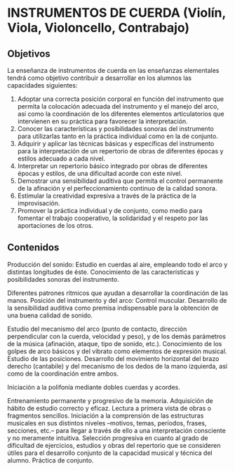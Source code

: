 # **INSTRUMENTOS DE CUERDA (Violín, Viola, Violoncello, Contrabajo)** 

## **Objetivos** 

La enseñanza de instrumentos de cuerda en las enseñanzas elementales tendrá como objetivo contribuir a desarrollar en los alumnos las capacidades siguientes: 

1) Adoptar una correcta posición corporal en función del instrumento que permita la colocación adecuada del instrumento y el manejo del arco, así como la coordinación de los diferentes elementos articulatorios que intervienen en su práctica para favorecer la interpretación.  
2) Conocer las características y posibilidades sonoras del instrumento para utilizarlas tanto en la práctica individual como en la de conjunto.   
3) Adquirir y aplicar las técnicas básicas y específicas del instrumento para la interpretación de un repertorio de obras de diferentes épocas y estilos adecuado a cada nivel.  
4) Interpretar un repertorio básico integrado por obras de diferentes épocas y estilos, de una dificultad acorde con este nivel.  
5) Demostrar una sensibilidad auditiva que permita el control permanente de la afinación y el perfeccionamiento continuo de la calidad sonora.   
6) Estimular la creatividad expresiva a través de la práctica de la improvisación.  
7) Promover la práctica individual y de conjunto, como medio para fomentar el trabajo cooperativo, la solidaridad y el respeto por las aportaciones de los otros.

## **Contenidos** 

Producción del sonido: Estudio en cuerdas al aire, empleando todo el arco y distintas longitudes de éste. Conocimiento de las características y posibilidades sonoras del instrumento.

Diferentes patrones rítmicos que ayudan a desarrollar la coordinación de las manos. Posición del instrumento y del arco: Control muscular. Desarrollo de la sensibilidad auditiva como premisa indispensable para la obtención de una buena calidad de sonido.

Estudio del mecanismo del arco (punto de contacto, dirección perpendicular con la cuerda, velocidad y peso), y de los demás parámetros de la música (afinación, ataque, tipo de sonido, etc.). Conocimiento de los golpes de arco básicos y del vibrato como elementos de expresión musical. Estudio de las posiciones. Desarrollo del movimiento horizontal del brazo derecho (cantabile) y del mecanismo de los dedos de la mano izquierda, así como de la coordinación entre ambos.

Iniciación a la polifonía mediante dobles cuerdas y acordes.

Entrenamiento permanente y progresivo de la memoria. Adquisición de hábito de estudio correcto y eficaz. Lectura a primera vista de obras o fragmentos sencillos. Iniciación a la comprensión de las estructuras musicales en sus distintos niveles –motivos, temas, períodos, frases, secciones, etc.– para llegar a través de ello a una interpretación consciente y no meramente intuitiva. Selección progresiva en cuanto al grado de dificultad de ejercicios, estudios y obras del repertorio que se consideren útiles para el desarrollo conjunto de la capacidad musical y técnica del alumno. Práctica de conjunto.
